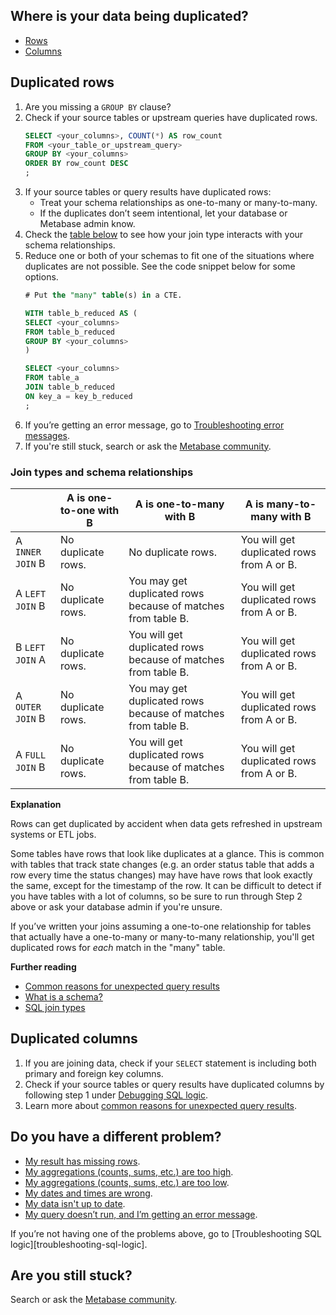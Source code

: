 ## Where is your data being duplicated?
- [Rows](#duplicated-rows)
- [Columns](#duplicated-columns)


## Duplicated rows

1. Are you missing a `GROUP BY` clause?
2. Check if your source tables or upstream queries have duplicated rows.
    ```sql
    SELECT <your_columns>, COUNT(*) AS row_count
    FROM <your_table_or_upstream_query>
    GROUP BY <your_columns>
    ORDER BY row_count DESC
    ;
    ```
3. If your source tables or query results have duplicated rows:
    - Treat your schema relationships as one-to-many or many-to-many.
    - If the duplicates don’t seem intentional, let your database or Metabase admin know.
4. Check the [table below](#join-types-and-schema-relationships) to see how your join type interacts with your schema relationships.
5. Reduce one or both of your schemas to fit one of the situations where duplicates are not possible. See the code snippet below for some options.
    ```sql
    # Put the "many" table(s) in a CTE.

    WITH table_b_reduced AS (
    SELECT <your_columns>
    FROM table_b_reduced
    GROUP BY <your_columns>
    )

    SELECT <your_columns>
    FROM table_a
    JOIN table_b_reduced
    ON key_a = key_b_reduced
    ;
    ```
6. If you’re getting an error message, go to [Troubleshooting error messages][troubleshooting-error-messages].
7. If you're still stuck, search or ask the [Metabase community][discourse].

### Join types and schema relationships
|  | A is one-to-one with B | A is one-to-many with B | A is many-to-many with B |
| --- | --- | --- | --- |
| A `INNER JOIN` B | No duplicate rows. | No duplicate rows. | You will get duplicated rows from A or B. |
| A `LEFT JOIN` B | No duplicate rows. | You may get duplicated rows because of matches from table B. | You will get duplicated rows from A or B. |
| B `LEFT JOIN` A | No duplicate rows. | You will get duplicated rows because of matches from table B. | You will get duplicated rows from A or B. |
| A `OUTER JOIN` B | No duplicate rows. | You may get duplicated rows because of matches from table B. | You will get duplicated rows from A or B. |
| A `FULL JOIN` B | No duplicate rows. | You will get duplicated rows because of matches from table B. | You will get duplicated rows from A or B. |


**Explanation**

Rows can get duplicated by accident when data gets refreshed in upstream systems or ETL jobs. 

Some tables have rows that look like duplicates at a glance. This is common with tables that track state changes (e.g. an order status table that adds a row every time the status changes) may have have rows that look exactly the same, except for the timestamp of the row. It can be difficult to detect if you have tables with a lot of columns, so be sure to run through Step 2 above or ask your database admin if you're unsure.

If you’ve written your joins assuming a one-to-one relationship for tables that actually have a one-to-many or many-to-many relationship, you'll get duplicated rows for _each_ match in the "many" table.

**Further reading**

- [Common reasons for unexpected query results][common-reasons-for-sql-logic-errors]
- [What is a schema?][schema-def]
- [SQL join types][types-of-joins]


## Duplicated columns

1. If you are joining data, check if your `SELECT` statement is including both primary and foreign key columns.
2. Check if your source tables or query results have duplicated columns by following step 1 under [Debugging SQL logic][debugging-sql-logic].
3. Learn more about [common reasons for unexpected query results][common-reasons-for-sql-logic-errors].


## Do you have a different problem?

- [My result has missing rows][troubleshooting-missing-data].
- [My aggregations (counts, sums, etc.) are too high][troubleshooting-aggregations-too-high].
- [My aggregations (counts, sums, etc.) are too low][troubleshooting-aggregations-too-low].
- [My dates and times are wrong][troubleshooting-datetimes].
- [My data isn't up to date][troubleshooting-database-syncs].
- [My query doesn’t run, and I’m getting an error message][troubleshooting-error-messages].

If you’re not having one of the problems above, go to [Troubleshooting SQL logic][troubleshooting-sql-logic].


## Are you still stuck?

Search or ask the [Metabase community][discourse].


[common-reasons-for-sql-logic-errors]: ./sql-logic.md#common-reasons-for-unexpected-query-results
[debugging-sql-logic]: ./sql-logic.html#debugging-sql-logic
[discourse]: https://discourse.metabase.com/
[schema-def]: /glossary/schema.html
[troubleshooting-aggregations-too-high]: ./sql-logic.html#aggregated-results-counts-sums-etc-are-too-high
[troubleshooting-aggregations-too-low]: ./sql-logic.html#aggregated-results-counts-sums-etc-are-too-low
[troubleshooting-database-syncs]: ./sync-fingerprint-scan.html 
[troubleshooting-datetimes]: ./timezones.html
[troubleshooting-error-messages]: ./error-message.html
[troubleshooting-missing-data]: ./sql-logic-missing-data.html
[types-of-joins]: /learn/sql-questions/sql-join-types.html